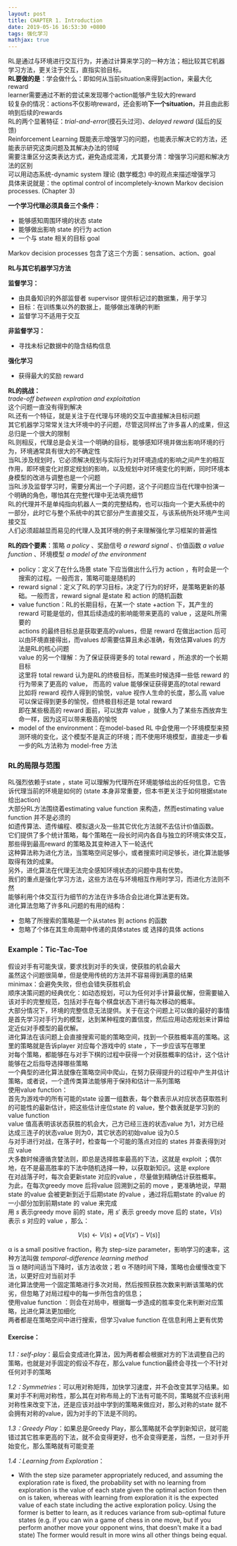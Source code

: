 ```yaml
---
layout: post
title: CHAPTER 1. Introduction
date: 2019-05-16 16:53:30 +0800
tags: 强化学习
mathjax: true
---
```


RL是通过与环境进行交互行为，并通过计算来学习的一种方法；相比较其它机器学习方法，更关注于交互，直指实验目标。  
**RL要做的是**：学会做什么：即如何从当前situation来得到action，来最大化reward  
learner需要通过不断的尝试来发现哪个action能够产生较大的reward  
较复杂的情况：actions不仅影响reward，还会影响**下一个situation**，并且由此影响到后续的rewards  
RL的两个显著特征：*trial-and-error*(摸石头过河)、*delayed reward* (延后的反馈)  
Reinforcement Learning 既能表示增强学习的问题，也能表示解决它的方法，还能表示研究这类问题及其解决办法的领域  
需要注重区分这类表达方式，避免造成混淆，尤其要分清：增强学习问题和解决方法的区别  
可以用动态系统-dynamic system 理论 (数学概念) 中的观点来描述增强学习   
具体来说就是：the optimal control of incompletely-known Markov decision processes.	(Chapter 3)

**一个学习代理必须具备三个条件：**
* 能够感知周围环境的状态 state
* 能够做出影响 state 的行为 action
* 一个与 state 相关的目标 goal

Markov decision processes 包含了这三个方面：sensation、action、goal

**RL与其它机器学习方法**

**监督学习：**  
* 由具备知识的外部监督者 supervisor 提供标记过的数据集，用于学习
* 目标：在训练集以外的数据上，能够做出准确的判断
* 监督学习不适用于交互

**非监督学习：**  
* 寻找未标记数据中的隐含结构信息

**强化学习**  
* 获得最大的奖励 reward

**RL的挑战：**  
*trade-off between explration and exploitation*  
这个问题一直没有得到解决  
RL还有一个特征，就是关注于在代理与环境的交互中直接解决目标问题  
其它机器学习常常关注大环境中的子问题，尽管这同样出了许多喜人的成果，但这总归是一个很大的限制  
RL则相反，代理总是会关注一个明确的目标，能够感知环境并做出影响环境的行为，环境通常具有很大的不确定性  
当RL涉及规划时，它必须解决规划与实际行为对环境造成的影响之间产生的相互作用，即环境变化对原定规划的影响，以及规划中对环境变化的判断，同时环境本身模型的改进与调整也是一个问题  
当RL涉及监督学习时，需要分离出一个子问题，这个子问题应当在代理中扮演一个明确的角色，哪怕其在完整代理中无法填充细节  
RL的代理并不是单纯指向机器人一类的完整结构，也可以指向一个更大系统中的一部分，此时它与整个系统中的其它部分产生直接交互，与该系统所处环境产生间接交互  
人们必须超越显而易见的代理人及其环境的例子来理解强化学习框架的普遍性  

**RL的四个要素**：策略 *a policy* 、奖励信号 *a reward signal* 、价值函数 *a value function* 、环境模型 *a model of the environment*  
* policy：定义了在什么场景 state 下应当做出什么行为 action ，有时会是一个搜索的过程。一般而言，策略可能是随机的
* reward signal：定义了RL的学习目标，决定了行为的好坏，是策略更新的基础。一般而言，reward signal 是state 和 action 的随机函数
* value function：RL的长期目标，在某一个 state +action 下，其产生的 reward 可能是低的，但其后续造成的影响能带来更高的 value ，这是RL所需要的  
    actions 的最终目标总是获取更高的values，但是 reward 在做出action 后可以由环境直接得出，而values 却需要估算且未必准确，有效估算values 的方法是RL的核心问题  
    value 的另一个理解：为了保证获得更多的 total reward ，所追求的一个长期目标  
    这里将 total reward 认为是RL的终极目标，而某些时候选择一些低 reward 的行为带来了更高的 value， 而高的 value 能够保证获得更高的total reward  
    比如将 reward 视作人得到的愉悦，value 视作人生命的长度，那么高 value 可以保证得到更多的愉悦，但终极目标还是 total reward  
    即在某些极高的 reward 面前，可以放弃 value ，就像人为了某些东西放弃生命一样，因为这可以带来极高的愉悦
* model of the environment：在model-based RL 中会使用一个环境模型来预测环境的变化，这个模型不是真正的环境；而不使用环境模型，直接走一步看一步的RL方法称为 model-free 方法

### RL的局限与范围

RL强烈依赖于state ，state 可以理解为代理所在环境能够给出的任何信息，它告诉代理当前的环境是如何的
(state 本身非常重要，但本书更关注于如何根据state 给出action)  
大部分RL方法围绕着estimating value function 来构造，然而estimating value function 并不是必须的  
如遗传算法、遗传编程、模拟退火及一些其它优化方法就不去估计价值函数。  
它们提供了多个统计策略，每个策略在一段长时间内各自与独立的环境实体交互，那些得到最高reward 的策略及其变种进入下一轮迭代  
这种算法称为进化方法，当策略空间足够小，或者搜索时间足够长，进化算法能够取得有效的成果。  
另外，进化算法在代理无法完全感知环境状态的问题中具有优势。  
我们的重点是强化学习方法，这些方法在与环境相互作用时学习，而进化方法则不然  
能够利用个体交互行为细节的方法在许多场合会比进化算法更有效。  
进化算法忽略了许多RL问题的有用的结构：  
* 忽略了所搜索的策略是一个从states 到 actions 的函数
* 忽略了个体在其生命周期中传递的具体states 或 选择的具体 actions

### Example：Tic-Tac-Toe

假设对手有可能失误，要求找到对手的失误，使获胜的机会最大  
虽然这个问题很简单，但是使用传统的方法并不容易得到满意的结果  
minimax：会避免失败，但也会错失获胜机会  
顺序决策问题的经典优化：如动态规划，可以为任何对手计算最优解，但需要输入该对手的完整规范，包括对手在每个棋盘状态下进行每次移动的概率。  
大部分情况下，环境的完整信息无法提供。关于在这个问题上可以做的最好的事情是首先学习对手行为的模型，达到某种程度的置信度，然后应用动态规划来计算给定近似对手模型的最优解。  
进化算法在该问题上会直接搜索可能的策略空间，找到一个获胜概率高的策略。这里的策略就是告诉player 对应每个游戏中的 state ，下一步应该写在哪里  
对每个策略，都能够在与对手下棋的过程中获得一个对获胜概率的估计，这个估计能够在之后指导选择哪些策略  
一个典型的进化算法就像在策略空间中爬山，在努力获得提升的过程中产生并估计策略，或者说，一个遗传类算法能够用于保持和估计一系列策略  
使用value function：  
首先为游戏中的所有可能的state 设置一组数表，每个数表示从对应状态获取胜利的可能性的最新估计，把这些估计座位state 的 value，整个数表就是学习到的value function  
value 值高表明该状态获胜的机会大，己方已经三连的状态value 为1，对方已经达成三连子的状态value 则为0，其它状态的初始value 设为0.5  
与对手进行对战，在落子时，检查每一个可能的落点对应的 states 并查表得到对应 value  
大多数时候遵循贪婪法则，即总是选择胜率最高的下法，这就是 exploit ；偶尔地，在不是最高胜率的下法中随机选择一种，以获取新知识。这是 explore  
在对战落子时，每次会更新state 对应的value ，尽量做到精确估计获胜概率。  
为此，在每次greedy move 后将value 回溯到之前的 move ，更准确地说，早期state 的value 会被更新到近于后期state 的value ，通过将后期state 的value 的一小部分加到前期state 的 value 来完成  
用 $s$ 表示greedy move 前的 state，用 $s'$ 表示 greedy move 后的 state，$V(s)$ 表示 $s$ 对应的 value ，那么：

$$V(s)\leftarrow V(s)+\alpha[ V(s')-V(s)]$$

α is a small positive fraction，称为 step-size parameter，影响学习的速率，这种方法叫做 *temporal-difference learning method*  
当 α 随时间适当下降时，该方法收敛；若 α 不随时间下降，策略也会缓慢改变下法，以更好应对当前对手  
进化算法使用一个固定策略进行多次对局，然后按照获胜次数来判断该策略的优劣，但忽略了对局过程中的每一步所包含的信息；  
使用value function ：则会在对局中，根据每一步造成的胜率变化来判断对应策略，比进化算法更加细化  
两者都是在策略空间中进行搜索，但学习value function 在信息利用上更有优势

#### Exercise：
*1.1：self-play*：最后会变成进化算法，因为两者都会根据对方的下法调整自己的策略，也就是对手固定的假设不存在，那么value function最终会寻找一个不针对任何对手的策略

*1.2：Symmetries*：可以用对称矩阵，加快学习速度，并不会改变其学习结果。如果对手不利用对称性，那么其在对称布局上的下法有可能不同，策略就不应该利用对称性来改变下法，还是应该对战中学到的策略来做应对，那么对称的state 就不会拥有对称的value，因为对手的下法是不同的。

*1.3：Greedy Play*：如果总是Greedy Play，那么策略就不会学到新知识，就可能错过其它胜率更高的下法，就不会变得更好，也不会变得更差，当然，一旦对手开始变化，那么策略就有可能变差

*1.4：Learning from Exploration*：
* With the step size parameter appropriately reduced, and assuming the exploration rate is fixed, the probability set with no learning from exploration is the value of each state given the optimal action from then on is taken, whereas with learning from exploration it is the expected value of each state including the active exploration policy. Using the former is better to learn, as it reduces variance from sub-optimal future states (e.g. if you can win a game of chess in one move, but if you perform another move your opponent wins, that doesn't make it a bad state) The former would result in more wins all other things being equal.
